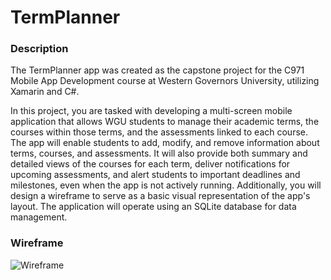 # TermPlanner

### Description
The TermPlanner app was created as the capstone project for the C971 Mobile App Development course at Western Governors University, utilizing Xamarin and C#.

In this project, you are tasked with developing a multi-screen mobile application that allows WGU students to manage their academic terms, the courses within those terms, and the assessments linked to each course. The app will enable students to add, modify, and remove information about terms, courses, and assessments. It will also provide both summary and detailed views of the courses for each term, deliver notifications for upcoming assessments, and alert students to important deadlines and milestones, even when the app is not actively running. Additionally, you will design a wireframe to serve as a basic visual representation of the app's layout. The application will operate using an SQLite database for data management.
### Wireframe
![Wireframe](/Wireframe.png)
